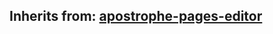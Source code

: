 ## Inherits from: [apostrophe-pages-editor](../apostrophe-pages/browser-apostrophe-pages-editor.html)

